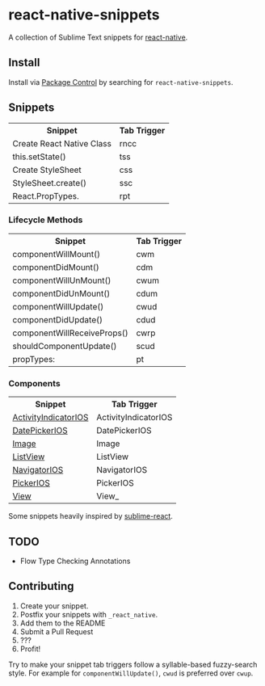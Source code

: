 # react-native-snippets

A collection of Sublime Text snippets for [react-native](https://github.com/facebook/react-native).

## Install

Install via [Package Control](http://wbond.net/sublime_packages/package_control) by searching for `react-native-snippets`.

## Snippets

<table>
    <tr>
        <th>Snippet</th>
        <th>Tab Trigger</th>
    </tr>
    <tr>
      <td>Create React Native Class</td>
      <td>rncc</td>
    </tr>
    <tr>
      <td>this.setState()</td>
      <td>tss</td>
    </tr>
    <tr>
      <td>Create StyleSheet</td>
      <td>css</td>
    </tr>
    <tr>
      <td>StyleSheet.create()</td>
      <td>ssc</td>
    </tr>
    <tr>
      <td>React.PropTypes.</td>
      <td>rpt</td>
    </tr>
</table>

### Lifecycle Methods

<table>
  <tr>
    <th>Snippet</th>
    <th>Tab Trigger</th>
  </tr>
  <tr>
    <td>componentWillMount()</td>
    <td>cwm</td>
  </tr>
  <tr>
    <td>componentDidMount()</td>
    <td>cdm</td>
  </tr>
  <tr>
    <td>componentWillUnMount()</td>
    <td>cwum</td>
  </tr>
  <tr>
    <td>componentDidUnMount()</td>
    <td>cdum</td>
  </tr>
  <tr>
    <td>componentWillUpdate()</td>
    <td>cwud</td>
  </tr>
  <tr>
    <td>componentDidUpdate()</td>
    <td>cdud</td>
  </tr>
  <tr>
    <td>componentWillReceiveProps()</td>
    <td>cwrp</td>
  </tr>
  <tr>
    <td>shouldComponentUpdate()</td>
    <td>scud</td>
  </tr>
  <tr>
    <td>propTypes:</td>
    <td>pt</td>
  </tr>
</table>

### Components

<table>
    <tr>
        <th>Snippet</th>
        <th>Tab Trigger</th>
    </tr>
    <tr>
        <td><a href="http://facebook.github.io/react-native/docs/activityindicatorios.html#content">ActivityIndicatorIOS</a></td>
        <td>ActivityIndicatorIOS</td>
    </tr>
    <tr>
        <td><a href="http://facebook.github.io/react-native/docs/datepickerios.html#content">DatePickerIOS</a></td>
        <td>DatePickerIOS</td>
    </tr>
    <tr>
        <td><a href="http://facebook.github.io/react-native/docs/image.html#content">Image</a></td>
        <td>Image</td>
    </tr>
    <tr>
        <td><a href="http://facebook.github.io/react-native/docs/listview.html#content">ListView</a></td>
        <td>ListView</td>
    </tr>
    <tr>
        <td><a href="http://facebook.github.io/react-native/docs/navigatorios.html#content">NavigatorIOS</a></td>
        <td>NavigatorIOS</td>
    </tr>
    <tr>
        <td><a href="http://facebook.github.io/react-native/docs/pickerios.html#content">PickerIOS</a></td>
        <td>PickerIOS</td>
    </tr>
    <tr>
        <td><a href="http://facebook.github.io/react-native/docs/view.html#content">View</a></td>
        <td>View_</td>
    </tr>
</table>

Some snippets heavily inspired by [sublime-react](https://github.com/reactjs/sublime-react).

## TODO

- Flow Type Checking Annotations

## Contributing

1. Create your snippet.
2. Postfix your snippets with `_react_native`.
3. Add them to the README
4. Submit a Pull Request
5. ???
6. Profit!

Try to make your snippet tab triggers follow a syllable-based fuzzy-search style. For example for `componentWillUpdate()`, `cwud` is preferred over `cwup`.
